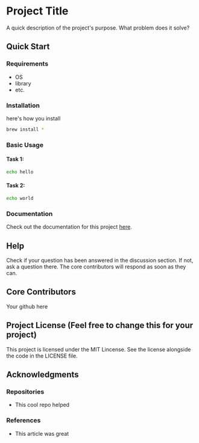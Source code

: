 # Project Title
A quick description of the project's purpose. What problem does it solve?

## Quick Start

### Requirements
* OS
* library
* etc.
### Installation
here's how you install
```bash
brew install *
```
### Basic Usage
#### Task 1:
```bash
echo hello
```
#### Task 2:
```bash
echo world
```
### Documentation
Check out the documentation for this project [here](https://google.com).
## Help
Check if your question has been answered in the discussion section. If not, ask a question there. The core contributors will respond as soon as they can.
## Core Contributors
Your github here
## Project License (Feel free to change this for your project)
This project is licensed under the MIT Lincense. See the license alongside the code in the LICENSE file.

## Acknowledgments
### Repositories
* This cool repo helped
### References
* This article was great